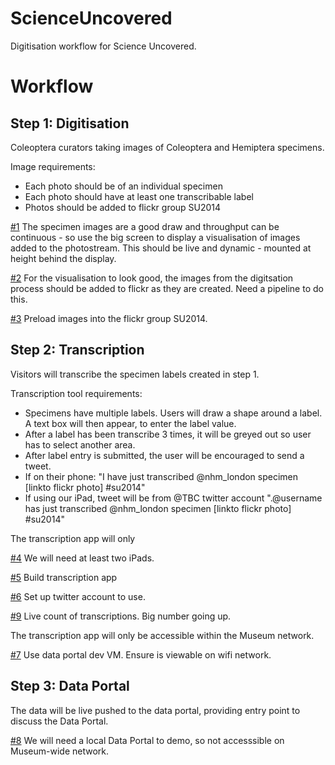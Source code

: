 ScienceUncovered
================

Digitisation workflow for Science Uncovered.


Workflow
========




Step 1: Digitisation
--------------------

Coleoptera curators taking images of Coleoptera and Hemiptera specimens.

Image requirements:

  * Each photo should be of an individual specimen
  * Each photo should have at least one transcribable label
  * Photos should be added to flickr group SU2014
  
[#1](/../../issues/1) The specimen images are a good draw and throughput can be continuous - so use the big screen to display a visualisation of images added to the photostream.  This should be live and dynamic - mounted at height behind the display. 

[#2](/../../issues/2) For the visualisation to look good, the images from the digitsation process should be added to flickr as they are created. Need a pipeline to do this.

[#3](/../../issues/3) Preload images into the flickr group SU2014. 

  

Step 2: Transcription
---------------------

Visitors will transcribe the specimen labels created in step 1.

Transcription tool requirements:

 * Specimens have multiple labels. Users will draw a shape around a label. A text box will then appear, to enter the label value.
 * After a label has been transcribe 3 times, it will be greyed out so user has to select another area. 
 * After label entry is submitted, the user will be encouraged to send a tweet.
  * If on their phone: "I have just  transcribed @nhm_london specimen [linkto flickr photo] #su2014"
  * If using our iPad, tweet will be from @TBC twitter account ".@username has just transcribed @nhm_london specimen [linkto flickr photo] #su2014"

The transcription app will only  

[#4](/../../issues/4) We will need at least two iPads.

[#5](/../../issues/5) Build transcription app

[#6](/../../issues/6) Set up twitter account to use. 

[#9](/../../issues/9) Live count of transcriptions. Big number going up.

The transcription app will only be accessible within the Museum network.

[#7](/../../issues/7) Use data portal dev VM. Ensure is viewable on wifi network.

Step 3: Data Portal
-------------------

The data will be live pushed to the data portal, providing entry point to discuss the Data Portal.

[#8](/../../issues/8) We will need a local Data Portal to demo, so not accesssible on Museum-wide network.





